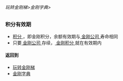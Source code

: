 ###### 玩转金刚梯>金刚字典>

### 积分有效期

- [ 积分 ](https://github.com/a2zitpro/web/blob/master/LadderFree/kkDictionary/KKPoints.md)，即金刚积分，余额有效期与[ 金刚公司 ](https://github.com/a2zitpro/web/blob/master/LadderFree/kkDictionary/Atozitpro.md)寿命相同
- 只要[ 金刚公司 ](https://github.com/a2zitpro/web/blob/master/LadderFree/kkDictionary/Atozitpro.md)存续，[ 金刚积分 ](https://github.com/a2zitpro/web/blob/master/LadderFree/kkDictionary/KKPoints.md)就在有效期内



#### 返回到
- [玩转金刚梯](https://github.com/a2zitpro/web/blob/master/LadderFree/A.md)
- [金刚字典](https://github.com/a2zitpro/web/blob/master/LadderFree/kkDictionary/KKDictionary.md)



